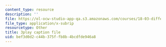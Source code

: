 ```yaml
---
content_type: resource
description: ''
file: https://ol-ocw-studio-app-qa.s3.amazonaws.com/courses/18-03-differential-equations-spring-2010/bef3d0d2c44b375ffb8b4bcdfde946a8_qZHseRxAWZ8.srt
file_type: application/x-subrip
resourcetype: Other
title: 3play caption file
uid: bef3d0d2-c44b-375f-fb8b-4bcdfde946a8
---
```

